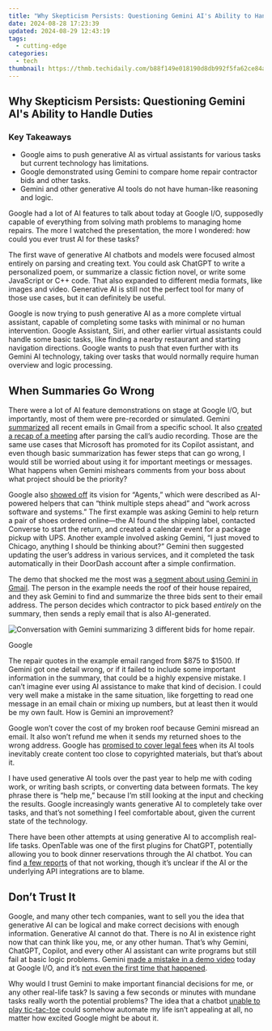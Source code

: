 ```yaml
---
title: "Why Skepticism Persists: Questioning Gemini AI's Ability to Handle Duties"
date: 2024-08-28 17:23:39
updated: 2024-08-29 12:43:19
tags:
  - cutting-edge
categories:
  - tech
thumbnail: https://thmb.techidaily.com/b88f149e018190d8db992f5fa62ce84a76816eeb035902ad86368ed1da64a17e.jpg
---
```


## Why Skepticism Persists: Questioning Gemini AI's Ability to Handle Duties

### Key Takeaways

* Google aims to push generative AI as virtual assistants for various tasks but current technology has limitations.
* Google demonstrated using Gemini to compare home repair contractor bids and other tasks.
* Gemini and other generative AI tools do not have human-like reasoning and logic.

 Google had a lot of AI features to talk about today at Google I/O, supposedly capable of everything from solving math problems to managing home repairs. The more I watched the presentation, the more I wondered: how could you ever trust AI for these tasks?

 The first wave of generative AI chatbots and models were focused almost entirely on parsing and creating text. You could ask ChatGPT to write a personalized poem, or summarize a classic fiction novel, or write some JavaScript or C++ code. That also expanded to different media formats, like images and video. Generative AI is still not the perfect tool for many of those use cases, but it can definitely be useful.

 Google is now trying to push generative AI as a more complete virtual assistant, capable of completing some tasks with minimal or no human intervention. Google Assistant, Siri, and other earlier virtual assistants could handle some basic tasks, like finding a nearby restaurant and starting navigation directions. Google wants to push that even further with its Gemini AI technology, taking over tasks that would normally require human overview and logic processing.

##  When Summaries Go Wrong

 There were a lot of AI feature demonstrations on stage at Google I/O, but importantly, most of them were pre-recorded or simulated. Gemini [summarized](https://www.youtube.com/live/XEzRZ35urlk?t=5269) all recent emails in Gmail from a specific school. It also [created a recap of a meeting](https://www.youtube.com/live/XEzRZ35urlk?t=5292) after parsing the call’s audio recording. Those are the same use cases that Microsoft has promoted for its Copilot assistant, and even though basic summarization has fewer steps that can go wrong, I would still be worried about using it for important meetings or messages. What happens when Gemini mishears comments from your boss about what project should be the priority?

 Google also [showed off](https://www.youtube.com/live/XEzRZ35urlk?t=5578) its vision for “Agents,” which were described as AI-powered helpers that can “think multiple steps ahead” and “work across software and systems.” The first example was asking Gemini to help return a pair of shoes ordered online—the AI found the shipping label, contacted Converse to start the return, and created a calendar event for a package pickup with UPS. Another example involved asking Gemini, “I just moved to Chicago, anything I should be thinking about?” Gemini then suggested updating the user’s address in various services, and it completed the task automatically in their DoorDash account after a simple confirmation.

 The demo that shocked me the most was [a segment about using Gemini in Gmail](https://www.youtube.com/live/XEzRZ35urlk?t=7983). The person in the example needs the roof of their house repaired, and they ask Gemini to find and summarize the three bids sent to their email address. The person decides which contractor to pick based _entirely_ on the summary, then sends a reply email that is also AI-generated.

![Conversation with Gemini summarizing 3 different bids for home repair.](https://static1.howtogeekimages.com/wordpress/wp-content/uploads/2024/05/screenshot-05-14-2024-135913.jpg) 

Google

 The repair quotes in the example email ranged from $875 to $1500\. If Gemini got one detail wrong, or if it failed to include some important information in the summary, that could be a highly expensive mistake. I can’t imagine ever using AI assistance to make that kind of decision. I could very well make a mistake in the same situation, like forgetting to read one message in an email chain or mixing up numbers, but at least then it would be my own fault. How is Gemini an improvement?

 Google won’t cover the cost of my broken roof because Gemini misread an email. It also won’t refund me when it sends my returned shoes to the wrong address. Google has [promised to cover legal fees](https://www.theverge.com/2023/10/12/23914998/google-copyright-indemnification-generative-ai) when its AI tools inevitably create content too close to copyrighted materials, but that’s about it.

 I have used generative AI tools over the past year to help me with coding work, or writing bash scripts, or converting data between formats. The key phrase there is “help me,” because I’m still looking at the input and checking the results. Google increasingly wants generative AI to completely take over tasks, and that’s not something I feel comfortable about, given the current state of the technology.

 There have been other attempts at using generative AI to accomplish real-life tasks. OpenTable was one of the first plugins for ChatGPT, potentially allowing you to book dinner reservations through the AI chatbot. You can find [a few reports](https://www.reddit.com/r/ChatGPT/comments/14rn74v/opentable%5Fplugin%5Fproblem/) of that not working, though it’s unclear if the AI or the underlying API integrations are to blame.

##  Don’t Trust It

 Google, and many other tech companies, want to sell you the idea that generative AI can be logical and make correct decisions with enough information. Generative AI cannot do that. There is no AI in existence right now that can think like you, me, or any other human. That’s why Gemini, ChatGPT, Copilot, and every other AI assistant can write programs but still fail at basic logic problems. Gemini [made a mistake in a demo video](https://www.theverge.com/2024/5/14/24156729/googles-gemini-video-search-makes-factual-error-in-demo) today at Google I/O, and it’s [not even the first time that happened](https://www.theverge.com/2023/2/8/23590864/google-ai-chatbot-bard-mistake-error-exoplanet-demo).

 Why would I trust Gemini to make important financial decisions for me, or any other real-life task? Is saving a few seconds or minutes with mundane tasks really worth the potential problems? The idea that a chatbot [unable to play tic-tac-toe](https://www.reddit.com/r/ChatGPT/comments/1coxjac/why%5Fis%5Fchatgpt%5Fand%5Fcopilot%5Fand%5Fgemini%5Fso%5Fbad%5Fin/) could somehow automate my life isn’t appealing at all, no matter how excited Google might be about it.

<ins class="adsbygoogle"
     style="display:block"
     data-ad-format="autorelaxed"
     data-ad-client="ca-pub-7571918770474297"
     data-ad-slot="1223367746"></ins>



<ins class="adsbygoogle"
     style="display:block"
     data-ad-client="ca-pub-7571918770474297"
     data-ad-slot="8358498916"
     data-ad-format="auto"
     data-full-width-responsive="true"></ins>
